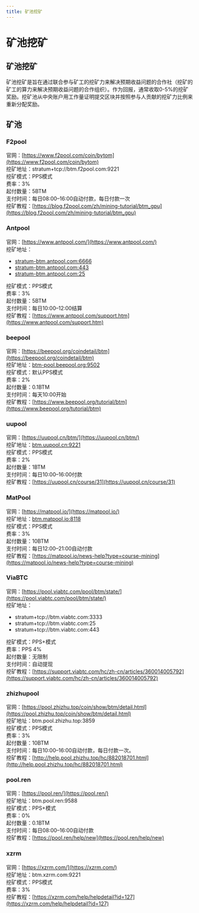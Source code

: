 ```yaml
---
title: 矿池挖矿
---
```


# 矿池挖矿

<a name="89913b33"></a>
## 矿池挖矿[](https://ethereumdocch.readthedocs.io/zh/latest/mining.html#id17)
矿池挖矿是旨在通过联合参与矿工的挖矿力来解决预期收益问题的合作社（挖矿的矿工的算力来解决预期收益问题的合作组织）。作为回报，通常收取0-5%的挖矿奖励。挖矿池从中央账户用工作量证明提交区块并按照参与人贡献的挖矿力比例来重新分配奖励。

<a name="bd2ae325"></a>
## 矿池
<a name="F2pool"></a>
### F2pool
官网：[https://www.f2pool.com/coin/bytom](https://www.f2pool.com/coin/bytom)<br />挖矿地址：stratum+tcp://btm.f2pool.com:9221<br />挖矿模式：PPS模式<br />费率：3%<br />起付数量：5BTM<br />支付时间：每日08:00–16:00自动付款，每日付款一次<br />挖矿教程：[https://blog.f2pool.com/zh/mining-tutorial/btm_gpu](https://blog.f2pool.com/zh/mining-tutorial/btm_gpu)
<a name="Antpool"></a>
### Antpool
官网：[https://www.antpool.com/](https://www.antpool.com/)<br />挖矿地址：
* [stratum-btm.antpool.com:6666](http://stratum-btm.antpool.com:6666/)
* [stratum-btm.antpool.com:443](http://stratum-btm.antpool.com:443/)
* [stratum-btm.antpool.com:25](http://stratum-btm.antpool.com:25/)

挖矿模式：PPS模式<br />费率：3%<br />起付数量：5BTM<br />支付时间：每日10:00–12:00结算<br />挖矿教程：[https://www.antpool.com/support.htm](https://www.antpool.com/support.htm)
<a name="beepool"></a>
### beepool
官网：[https://beepool.org/coindetail/btm](https://beepool.org/coindetail/btm)<br />挖矿地址：[btm-pool.beepool.org:9502](http://btm-pool.beepool.org:9502/)<br />挖矿模式：默认PPS模式<br />费率：2%<br />起付数量：0.1BTM<br />支付时间：每天10:00开始<br />挖矿教程：[https://www.beepool.org/tutorial/btm](https://www.beepool.org/tutorial/btm)
<a name="uupool"></a>
### uupool
官网：[https://uupool.cn/btm/](https://uupool.cn/btm/)<br />挖矿地址：[btm.uupool.cn:9221](http://btm.uupool.cn:9221/)<br />挖矿模式：PPS模式<br />费率：2%<br />起付数量：1BTM<br />支付时间：每日10:00–16:00付款<br />挖矿教程：[https://uupool.cn/course/31](https://uupool.cn/course/31)
<a name="MatPool"></a>
### MatPool
官网：[https://matpool.io/](https://matpool.io/)<br />挖矿地址：[btm.matpool.io:8118](http://btm.matpool.io:8118/)<br />挖矿模式：PPS模式<br />费率：3%<br />起付数量：10BTM<br />支付时间：每日12:00–21:00自动付款<br />挖矿教程：[https://matpool.io/news-help?type=course-mining](https://matpool.io/news-help?type=course-mining)
<a name="ViaBTC"></a>
### ViaBTC
官网：[https://pool.viabtc.com/pool/btm/state/](https://pool.viabtc.com/pool/btm/state/)<br />挖矿地址：
* stratum+tcp://btm.viabtc.com:3333
* stratum+tcp://btm.viabtc.com:25
* stratum+tcp://btm.viabtc.com:443

挖矿模式：PPS+模式<br />费率：PPS 4%<br />起付数量：无限制<br />支付时间：自动提现<br />挖矿教程：[https://support.viabtc.com/hc/zh-cn/articles/360014005792](https://support.viabtc.com/hc/zh-cn/articles/360014005792)
<a name="zhizhupool"></a>
### zhizhupool
官网：[https://pool.zhizhu.top/coin/show/btm/detail.html](https://pool.zhizhu.top/coin/show/btm/detail.html)<br />挖矿地址：btm.pool.zhizhu.top:3859<br />挖矿模式：PPS模式<br />费率：3%<br />起付数量：10BTM<br />支付时间：每日10:00–16:00自动付款，每日付款一次。<br />挖矿教程：[http://help.pool.zhizhu.top/hc/882018701.html](http://help.pool.zhizhu.top/hc/882018701.html)
<a name="pool.ren"></a>
### pool.ren
官网：[https://pool.ren/](https://pool.ren/)<br />挖矿地址：btm.pool.ren:9588<br />挖矿模式：PPS+模式<br />费率：0%<br />起付数量：0.1BTM<br />支付时间：每日08:00–16:00自动付款<br />挖矿教程：[https://pool.ren/help/new](https://pool.ren/help/new)
<a name="xzrm"></a>
### xzrm
官网：[https://xzrm.com/](https://xzrm.com/)<br />挖矿地址：btm.xzrm.com:9221<br />挖矿模式：PPS模式<br />费率：3%<br />挖矿教程：[https://xzrm.com/help/helpdetail?id=127](https://xzrm.com/help/helpdetail?id=127)
